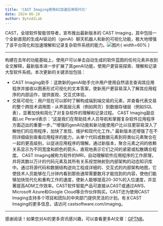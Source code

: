 ```yaml
---
title: 'CAST Imaging使用AI加速应用现代化'
date: 2024-06-10
author: ByteAILab
---
```


CAST，全球软件智能领导者，宣布推出最新版本的 CAST Imaging，其中包括一个全新直观的生成AI驱动的（genAI）聊天机器人和新的可视化功能，极大地增强了该平台简化和加速理解和记录复杂软件系统的能力。![图片](https://ai-techpark.com/wp-content/uploads/2024/06/CAST-960x540.jpg){ width=60% }

---

构建在去年的功能基础上，使用户可以单击自动生成的软件蓝图的任何元素并收到全文解释，最新版本进一步扩展了其genAI功能，使用户更容易探索、理解和记录大型软件系统。本次更新的关键添加包括：
- CAST Imaging助手：这款新的genAI助手允许用户使用自然语言查询其应用程序并接收以图表形式可视化的文本答案，使新用户更容易深入了解其应用程序的内部运作，提供直观、交互式体验。
- 交易可视化：用户现在可以即时了解构成端到端交易的元素，并查看代表交易的整个跨技术调用图 - 从界面层元素（例如网页）到数据存储层（例如SQL表），显著加快和简化了对复杂软件的理解和记录过程。
CAST Imaging副总裁Luc Perard表示：“这是我们在帮助技术人员导航和掌握复杂软件应用程序方面迈出的重要一步。”“增强的genAI功能和新功能使用户比以往更容易深入了解他们的应用程序，加快了发现、维护和现代化工作。”
最新版本还增强了在不同详细级别查看应用程序的能力，从单个代码或数据元素到将类似元素聚合在一起的更高级别，以促进应用程序的理解。通过新版本，聚合元素之间的依赖关系显示为不同宽度和颜色的箭头，直观地表示它们之间的紧密或松散耦合程度。
CAST Imaging被称为软件的MRI，自动理解软件应用程序的工作原理，并将其数以万计的代码元素及其所有关系视觉映射到内部架构的动态知识库中。通过将源代码和数据结构逆向工程成详细的、交互式的内部架构地图，它使技术人员能够在几分钟内看到那些通常需要数月才能找到的内容，使他们能够加快现代化和重构工作的速度，使新人能够提高20-30%的入位速度，并显著提高ADM工作效率。CAST软件智能产品可直接从CAST或通过AWS、Microsoft Azure和Google Cloud等合作伙伴购买。CAST还为使用CAST Imaging支持多个项目和团队的中央部门提供灵活的计划。有关CAST Imaging的更多信息，请访问 castsoftware.com/imaging。
---
感谢阅读！如果您对AI的更多资讯感兴趣，可以查看更多AI文章：[GPTNB](https://gptnb.com)。